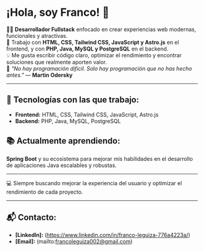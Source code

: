 # ¡Hola, soy Franco! 👋

👨‍💻 **Desarrollador Fullstack** enfocado en crear experiencias web modernas, funcionales y atractivas.  
🚀 Trabajo con **HTML, CSS, Tailwind CSS, JavaScript y Astro.js** en el frontend, y con **PHP, Java, MySQL y PostgreSQL** en el backend.  
💡 Me gusta escribir código claro, optimizar el rendimiento y encontrar soluciones que realmente aporten valor.  
🧠 *"No hay programación difícil. Solo hay programación que no has hecho antes."* — **Martin Odersky**

---

## 🚀 Tecnologías con las que trabajo:

- **Frontend:** HTML, CSS, Tailwind CSS, JavaScript, Astro.js
- **Backend:** PHP, Java, MySQL, PostgreSQL

 ## 📚 Actualmente aprendiendo:

**Spring Boot** y su ecosistema para mejorar mis habilidades en el desarrollo de aplicaciones Java escalables y robustas.

---

💻 Siempre buscando mejorar la experiencia del usuario y optimizar el rendimiento de cada proyecto.

---

## 📬 **Contacto:**

- **[LinkedIn]:** (https://www.linkedin.com/in/franco-leguiza-776a4223a/)
- **[Email]:** (mailto:francoleguiza002@gmail.com)


